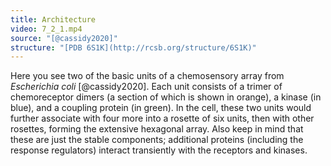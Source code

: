 ```yaml
---
title: Architecture
video: 7_2_1.mp4
source: "[@cassidy2020]"
structure: "[PDB 6S1K](http://rcsb.org/structure/6S1K)"
---
```


Here you see two of the basic units of a chemosensory array from *Escherichia coli* [@cassidy2020]. Each unit consists of a trimer of chemoreceptor dimers (a section of which is shown in orange), a kinase (in blue), and a coupling protein (in green). In the cell, these two units would further associate with four more into a rosette of six units, then with other rosettes, forming the extensive hexagonal array. Also keep in mind that these are just the stable components; additional proteins (including the response regulators) interact transiently with the receptors and kinases.

